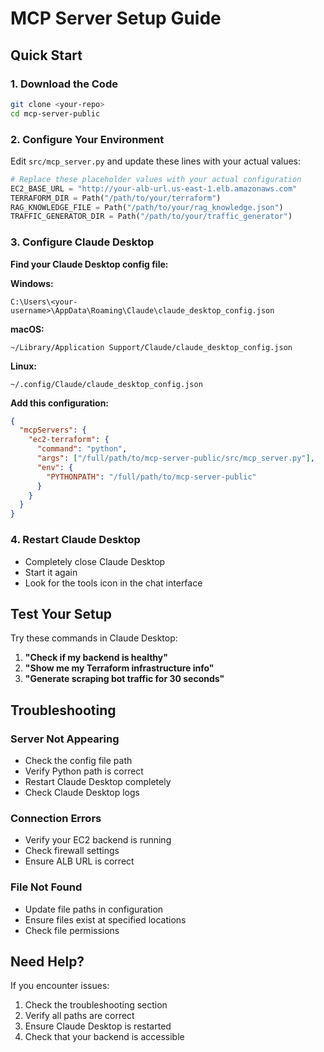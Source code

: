 # MCP Server Setup Guide

## Quick Start

### 1. Download the Code
```bash
git clone <your-repo>
cd mcp-server-public
```

### 2. Configure Your Environment
Edit `src/mcp_server.py` and update these lines with your actual values:

```python
# Replace these placeholder values with your actual configuration
EC2_BASE_URL = "http://your-alb-url.us-east-1.elb.amazonaws.com"
TERRAFORM_DIR = Path("/path/to/your/terraform")
RAG_KNOWLEDGE_FILE = Path("/path/to/your/rag_knowledge.json")
TRAFFIC_GENERATOR_DIR = Path("/path/to/your/traffic_generator")
```

### 3. Configure Claude Desktop

**Find your Claude Desktop config file:**

**Windows:**
```
C:\Users\<your-username>\AppData\Roaming\Claude\claude_desktop_config.json
```

**macOS:**
```
~/Library/Application Support/Claude/claude_desktop_config.json
```

**Linux:**
```
~/.config/Claude/claude_desktop_config.json
```

**Add this configuration:**
```json
{
  "mcpServers": {
    "ec2-terraform": {
      "command": "python",
      "args": ["/full/path/to/mcp-server-public/src/mcp_server.py"],
      "env": {
        "PYTHONPATH": "/full/path/to/mcp-server-public"
      }
    }
  }
}
```

### 4. Restart Claude Desktop
- Completely close Claude Desktop
- Start it again
- Look for the tools icon in the chat interface

## Test Your Setup

Try these commands in Claude Desktop:

1. **"Check if my backend is healthy"**
2. **"Show me my Terraform infrastructure info"**
3. **"Generate scraping bot traffic for 30 seconds"**

## Troubleshooting

### Server Not Appearing
- Check the config file path
- Verify Python path is correct
- Restart Claude Desktop completely
- Check Claude Desktop logs

### Connection Errors
- Verify your EC2 backend is running
- Check firewall settings
- Ensure ALB URL is correct

### File Not Found
- Update file paths in configuration
- Ensure files exist at specified locations
- Check file permissions

## Need Help?

If you encounter issues:
1. Check the troubleshooting section
2. Verify all paths are correct
3. Ensure Claude Desktop is restarted
4. Check that your backend is accessible
